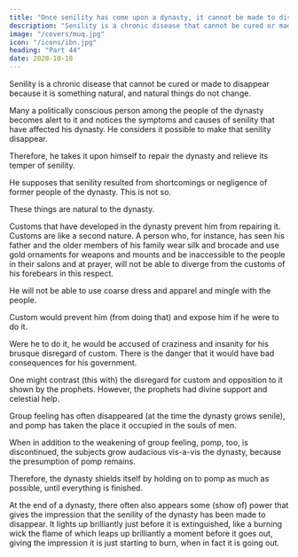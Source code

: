 ```yaml
---
title: "Once senility has come upon a dynasty, it cannot be made to disappear"
description: "Senility is a chronic disease that cannot be cured or made to disappear because it is something natural, and natural things do not change"
image: "/covers/muq.jpg"
icon: "/icons/ibn.jpg"
heading: "Part 44"
date: 2020-10-18
---
```




<!-- We have already cited the symptoms and causes of senility, one by one. 696

We have explained that it is natural for the causes of senility to affect the dynasty.
All of them are natural in (a dynasty). If, then, senility is something natural in (the
life of) the dynasty, it must come about in the same way natural things come about,
exactly as senility affects the temper of living beings.  -->

Senility is a chronic disease that cannot be cured or made to disappear because it is something natural, and natural things do not change.

Many a politically conscious person among the people of the dynasty becomes alert to it and notices the symptoms and causes of senility that have affected his dynasty. He considers it possible to make that senility disappear.

Therefore, he takes it upon himself to repair the dynasty and relieve its temper of
senility. 

He supposes that senility resulted from shortcomings or negligence of former people of the dynasty. This is not so. 

These things are natural to the dynasty. 

Customs that have developed in the dynasty prevent him from repairing it. Customs are like a second nature. A person who, for instance, has seen his father and the older members of his family wear silk and brocade and use gold ornaments
for weapons and mounts and be inaccessible to the people in their salons and at
prayer, will not be able to diverge from the customs of his forebears in this respect.

He will not be able to use coarse dress and apparel and mingle with the people.

Custom would prevent him (from doing that) and expose him if he were to do it.

Were he to do it, he would be accused of craziness and insanity for his brusque disregard of custom. There is the danger that it would have bad consequences for his government.

One might contrast (this with) the disregard for custom and opposition to it shown by the prophets. However, the prophets had divine support and celestial help. 

Group feeling has often disappeared (at the time the dynasty grows senile), and pomp has taken the place it occupied in the souls of men. 

When in addition to the weakening of group feeling, pomp, too, is discontinued, the subjects grow audacious vis-a-vis the dynasty, because the presumption of pomp remains. <!-- 697 -->

Therefore, the dynasty shields itself by holding on to pomp as much as possible, until everything is finished.

At the end of a dynasty, there often also appears some (show of) power that gives the impression that the senility of the dynasty has been made to disappear. It lights up brilliantly just before it is extinguished, like a burning wick the flame of
which leaps up brilliantly a moment before it goes out, giving the impression it is
just starting to burn, when in fact it is going out.

<!-- This should be considered, and one should not disregard the wise planning
that God employs in having His creation follow its course toward the destiny He has
determined for it.  -->


